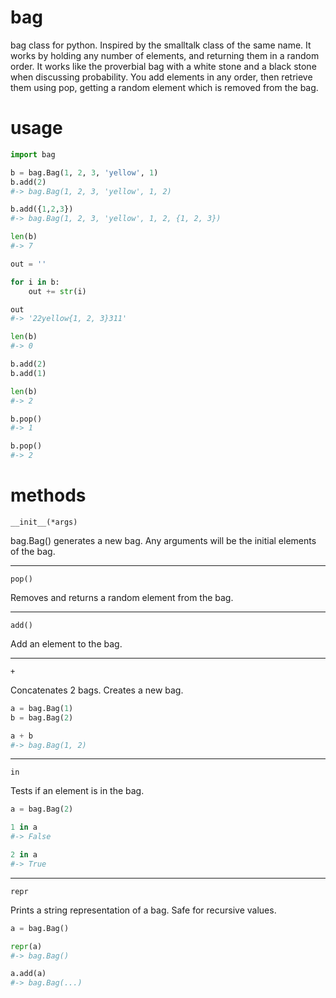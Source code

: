 # bag
bag class for python. Inspired by the smalltalk class of the same name. 
It works by holding any number of elements, and returning them in a random
order. It works like the proverbial bag with a white stone and a black stone
when discussing probability. You add elements in any order, then retrieve
them using pop, getting a random element which is removed from the bag.

# usage

```python
import bag

b = bag.Bag(1, 2, 3, 'yellow', 1)
b.add(2)
#-> bag.Bag(1, 2, 3, 'yellow', 1, 2)

b.add({1,2,3})
#-> bag.Bag(1, 2, 3, 'yellow', 1, 2, {1, 2, 3})

len(b)
#-> 7

out = ''

for i in b:
    out += str(i)

out
#-> '22yellow{1, 2, 3}311'

len(b)
#-> 0

b.add(2)
b.add(1)

len(b)
#-> 2

b.pop()
#-> 1

b.pop()
#-> 2
```

# methods

`__init__(*args)`

bag.Bag() generates a new bag. Any arguments will be the initial
elements of the bag.

---

`pop()`

Removes and returns a random element from the bag.

---

`add()`

Add an element to the bag.

---

`+`

Concatenates 2 bags. Creates a new bag.

```python
a = bag.Bag(1)
b = bag.Bag(2)

a + b
#-> bag.Bag(1, 2)
```
---

`in`

Tests if an element is in the bag.

```python
a = bag.Bag(2)

1 in a
#-> False

2 in a
#-> True
```

---

`repr`

Prints a string representation of a bag. Safe for recursive values.

```python
a = bag.Bag()

repr(a)
#-> bag.Bag()

a.add(a)
#-> bag.Bag(...)
```
